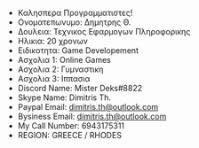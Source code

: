 - Καλησπερα Προγραμματιστες!
- Ονοματεπωνυμο: Δημητρης Θ.
- Δουλεια: Τεχνικος Εφαρμογων Πληροφορικης
- Ηλικια: 20 χρονων
- Ειδικοτητα: Game Developement
- Ασχολια 1: Online Games
- Ασχολια 2: Γυμναστικη
- Ασχολια 3: Ιππασια
- Discord Name: Mister Deks#8822
- Skype Name: Dimitris Th.
- Paypal Email: dimitris.th@outlook.com
- Bysiness Email: dimitris.th@outlook.com
- My Call Number: 6943175311
- REGION: GREECE / RHODES

<!---
Dimitris Th.#4144 is a ✨ special ✨ repository because its `README.md` (this file) appears on your GitHub profile.
You can click the Preview link to take a look at your changes.
--->
